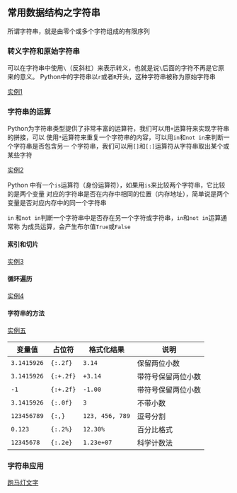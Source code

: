 
## 常用数据结构之字符串

所谓字符串，就是由零个或多个字符组成的有限序列

### 转义字符和原始字符串

可以在字符串中使用`\`（反斜杠）来表示转义，也就是说`\`后面的字符不再是它原来的意义。
Python中的字符串以`r`或者`R`开头，这种字符串被称为原始字符串

[实例1](./p1a.py)

### 字符串的运算

Python为字符串类型提供了非常丰富的运算符，我们可以用`+`运算符来实现字符串   的拼接，可以
使用`*`运算符来重复一个字符串的内容，可以用`in`和`not in`来判断一个字符串是否包含另一
个字符串，我们可以用`[]`和`[:]`运算符从字符串取出某个或某些字符

[实例2](./p1b.py)

Python 中有一个`is`运算符（身份运算符），如果用`is`来比较两个字符串，它比较的是两个变量
对应的字符串是否在内存中相同的位置（内存地址），简单说是两个变量是否对应内存中的同一个字符串

`in` 和`not in`判断一个字符串中是否存在另一个字符或字符串，`in`和`not in`运算通常称
为成员运算，会产生布尔值`True`或`False`

#### 索引和切片

[实例3](./p1d.py)

#### 循环遍历

[实例4](./p1e.py)

#### 字符串的方法

[实例五](./p1f.py)

| 变量值 | 占位符 | 格式化结果 | 说明 |
|------|-----|-----|-----|
| `3.1415926` | `{:.2f}` | `3.14` | 保留两位小数 |
| `3.1415926` | `{:+.2f}` | `+3.14` | 带符号保留两位小数 |
| `-1` | `{:+.2f}` | `-1.00` | 带符号保留两位小数 |
| `3.1415926` | `{:.0f}` | `3` | 不带小数 |
| `123456789` | `{:,}` | `123, 456, 789` | 逗号分割 |
| `0.123` | `{:.2%}` | `12.30%` | 百分比格式 |
| `12345678` | `{:.2e}` | `1.23e+07` | 科学计数法 |

### 字符串应用

[跑马灯文字](./pya.py)
